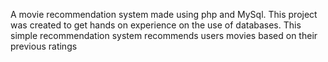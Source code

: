 A movie recommendation system made using php and MySql. This project was created to get hands on experience on the use of databases. This simple recommendation system recommends users movies based on their previous ratings
